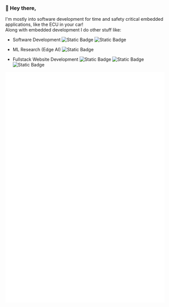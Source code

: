 ### 👋 Hey there,
I'm mostly into software development for time and safety critical embedded applications, like the ECU in your car!  
Along with embedded development I do other stuff like:  
- Software Development
![Static Badge](https://img.shields.io/badge/C-language?style=flat-square&logo=C&logoColor=white&color=black)
![Static Badge](https://img.shields.io/badge/C++-language?style=flat-square&logo=C%2B%2B&logoColor=black&color=white)

- ML Research (Edge AI)
![Static Badge](https://img.shields.io/badge/Python-language?style=flat-square&logo=python&logoColor=white&color=blue)

- Fullstack Website Development
![Static Badge](https://img.shields.io/badge/HTML5-language?style=flat-square&logo=html5&logoColor=white&color=orange)
![Static Badge](https://img.shields.io/badge/Typescript-language?style=flat-square&logo=typescript&logoColor=yellow&color=black)
![Static Badge](https://img.shields.io/badge/ReactJS-language?style=flat-square&logo=react&logoColor=black&color=cyan)

![Metrics](/github-metrics.svg)
